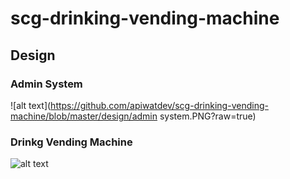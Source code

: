 # scg-drinking-vending-machine

## Design

### Admin System
![alt text](https://github.com/apiwatdev/scg-drinking-vending-machine/blob/master/design/admin system.PNG?raw=true)

### Drinkg Vending Machine
![alt text](https://github.com/apiwatdev/scg-drinking-vending-machine/blob/master/design/machine.PNG?raw=true)
